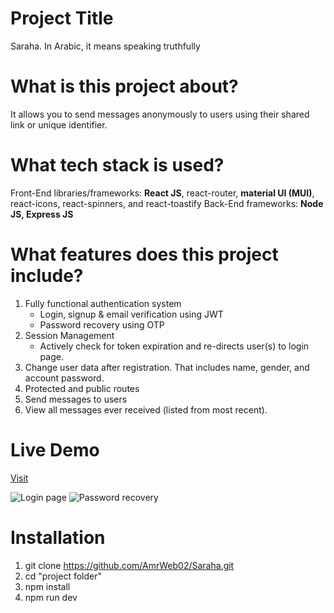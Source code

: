 # Project Title
Saraha. In Arabic, it means speaking truthfully 
# What is this project about?
It allows you to send messages anonymously to users using their shared link or unique identifier.
# What tech stack is used?
Front-End libraries/frameworks: **React JS**, react-router, **material UI (MUI)**, react-icons, react-spinners, and react-toastify
Back-End frameworks: **Node JS, Express JS**
# What features does this project include?
1. Fully functional authentication system
   - Login, signup & email verification using JWT
   - Password recovery using OTP
2. Session Management
   - Actively check for token expiration and re-directs user(s) to login page.
3. Change user data after registration. That includes name, gender, and account password.
4. Protected and public routes
5. Send messages to users
6. View all messages ever received (listed from most recent).
# Live Demo
[Visit](https://amrweb02.github.io/Saraha/)

![Login page](https://github.com/user-attachments/assets/3f5856a4-e934-4cf8-97c3-a228557d0e6e)
![Password recovery](https://github.com/user-attachments/assets/1c9935cd-a90f-4ff6-b476-7aac7a8c842a)
# Installation
1. git clone https://github.com/AmrWeb02/Saraha.git
2. cd "project folder"
3. npm install
4. npm run dev
